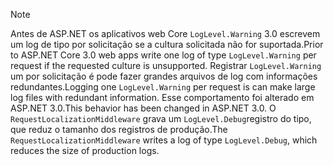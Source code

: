 > [!NOTE]
> <span data-ttu-id="79a92-101">Antes de ASP.NET os aplicativos web Core `LogLevel.Warning` 3.0 escrevem um log de tipo por solicitação se a cultura solicitada não for suportada.</span><span class="sxs-lookup"><span data-stu-id="79a92-101">Prior to ASP.NET Core 3.0 web apps write one log of type `LogLevel.Warning` per request if the requested culture is unsupported.</span></span> <span data-ttu-id="79a92-102">Registrar `LogLevel.Warning` um por solicitação é pode fazer grandes arquivos de log com informações redundantes.</span><span class="sxs-lookup"><span data-stu-id="79a92-102">Logging one `LogLevel.Warning` per request is can make large log files with redundant information.</span></span> <span data-ttu-id="79a92-103">Esse comportamento foi alterado em ASP.NET 3.0.</span><span class="sxs-lookup"><span data-stu-id="79a92-103">This behavior has been changed in ASP.NET 3.0.</span></span> <span data-ttu-id="79a92-104">O `RequestLocalizationMiddleware` grava um `LogLevel.Debug`registro do tipo, que reduz o tamanho dos registros de produção.</span><span class="sxs-lookup"><span data-stu-id="79a92-104">The `RequestLocalizationMiddleware` writes a log of type `LogLevel.Debug`, which reduces the size of production logs.</span></span>